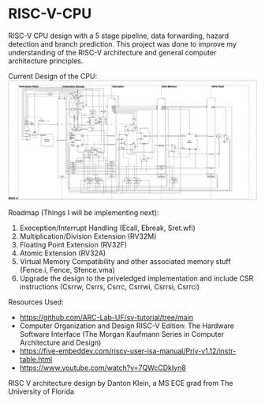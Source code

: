 # RISC-V-CPU
RISC-V CPU design with a 5 stage pipeline, data forwarding, hazard detection and branch prediction. This project was done to improve my understanding of the RISC-V architecture and general computer architecture principles. 

Current Design of the CPU:
![alt text](https://github.com/dantonklein/RISC-V-CPU/blob/master/Danton_RISCV.png)

Roadmap (Things I will be implementing next): 
1. Exeception/Interrupt Handling (Ecall, Ebreak, Sret.wfi)
2. Multiplication/Division Extension (RV32M)
3. Floating Point Extension (RV32F)
4. Atomic Extension (RV32A)
5. Virtual Memory Compatibility and other associated memory stuff (Fence.i, Fence, Sfence.vma)
6. Upgrade the design to the priveledged implementation and include CSR instructions (Csrrw, Csrrs, Csrrc, Csrrwi, Csrrsi, Csrrci)

Resources Used:
* https://github.com/ARC-Lab-UF/sv-tutorial/tree/main
* Computer Organization and Design RISC-V Edition: The Hardware Software Interface (The Morgan Kaufmann Series in Computer Architecture and Design)
* https://five-embeddev.com/riscv-user-isa-manual/Priv-v1.12/instr-table.html
* https://www.youtube.com/watch?v=7QWcCDkIyn8




RISC V architecture design by Danton Klein, a MS ECE grad from The University of Florida
